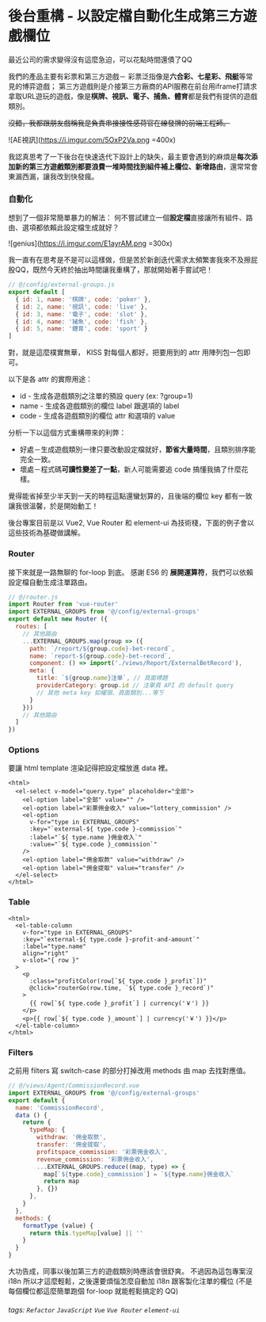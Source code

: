 # 後台重構 - 以設定檔自動化生成第三方遊戲欄位

最近公司的需求變得沒有這麼急迫，可以花點時間還債了QQ

我們的產品主要有彩票和第三方遊戲－
彩票泛指像是**六合彩、七星彩、飛艇**等常見的博弈遊戲；
第三方遊戲則是介接第三方廠商的API服務在前台用iframe打請求拿取URL遊玩的遊戲，像是**棋牌、視訊、電子、捕魚、體育**都是我們有提供的遊戲類別。

~~沒錯，我都跟朋友戲稱我是負責串接接性感荷官在線發牌的前端工程師。~~

![AE視訊](https://i.imgur.com/5OxP2Va.png =400x)


我認真思考了一下後台在快速迭代下設計上的缺失，最主要會遇到的麻煩是**每次添加新的第三方遊戲類別都要浪費一堆時間找到組件補上欄位、新增路由**，還常常會東漏西漏，讓我改到快發瘋。

### 自動化

想到了一個非常簡單暴力的解法：
何不嘗試建立一個**設定檔**直接讓所有組件、路由、選項都依賴此設定檔生成就好？

![genius](https://i.imgur.com/E1ayrAM.png =300x)

我一直有在思考是不是可以這樣做，但是苦於新創迭代需求太頻繁害我來不及擦屁股QQ，既然今天終於抽出時間讓我重構了，那就開始著手嘗試吧！

```javascript
// @/config/external-groups.js
export default [
  { id: 1, name: '棋牌', code: 'poker' },
  { id: 2, name: '視訊', code: 'live' },
  { id: 3, name: '電子', code: 'slot' },
  { id: 4, name: '捕魚', code: 'fish' },
  { id: 5, name: '體育', code: 'sport' }
]
```

對，就是這麼樸實無華， KISS 對每個人都好，把要用到的 attr 用陣列包一包即可。

以下是各 attr 的實際用途：
* id - 生成各遊戲類別之注單的預設 query (ex: ?group=1)
* name - 生成各遊戲類別的欄位 label 跟選項的 label
* code - 生成各遊戲類別的欄位 attr 和選項的 value

分析一下以這個方式重構帶來的利弊：
* 好處－生成遊戲類別一律只要改動設定檔就好，**節省大量時間**，且類別排序能完全一致。
* 壞處－程式碼**可讀性變差了一點**，新人可能需要追 code 搞懂我搞了什麼花樣。

覺得能省掉至少半天到一天的時程這點還蠻划算的，且後端的欄位 key 都有一致讓我很溫馨，於是開始動工！

後台專案目前是以 Vue2, Vue Router 和 element-ui 為技術棧，下面的例子會以這些技術為基礎做講解。

### Router

接下來就是一路無聊的 for-loop 到底。
感謝 ES6 的 **展開運算符**，我們可以依賴設定檔自動生成注單路由。
```javascript
// @/router.js
import Router from 'vue-router'
import EXTERNAL_GROUPS from '@/config/external-groups'
export default new Router ({
  routes: [
    // 其他路由
    ...EXTERNAL_GROUPS.map(group => ({
      path: `/report/${group.code}-bet-record`,
      name: `report-${group.code}-bet-record`,
      component: () => import('./views/Report/ExternalBetRecord'),
      meta: {
        title: `${group.name}注单`, // 頁面標題
        providerCategory: group.id // 注單頁 API 的 default query
        // 其他 meta key 如權限、頁面類別...等ㄎ 
      }
    }))
    // 其他路由
  ]
})
```
### Options

要讓 html template 渲染記得把設定檔放進 data 裡。
```htmlembedded
<html>
  <el-select v-model="query.type" placeholder="全部">
    <el-option label="全部" value="" />
    <el-option label="彩票佣金收入" value="lottery_commission" />
    <el-option
      v-for="type in EXTERNAL_GROUPS"
      :key="`external-${ type.code }-commission`"
      :label="`${ type.name }佣金收入`"
      :value="`${ type.code }_commission`"
    />
    <el-option label="佣金取款" value="withdraw" />
    <el-option label="佣金提取" value="transfer" />
  </el-select>
</html>
```
### Table

```htmlembedded
<html>
  <el-table-column
    v-for="type in EXTERNAL_GROUPS"
    :key="`external-${ type.code }-profit-and-amount`"
    :label="type.name"
    align="right"
    v-slot="{ row }"
  >
    <p
      :class="profitColor(row[`${ type.code }_profit`])"
      @click="routerGo(row.time, `${ type.code }_record`)"
    >
      {{ row[`${ type.code }_profit`] | currency('￥') }}
    </p>
    <p>{{ row[`${ type.code }_amount`] | currency('￥') }}</p>
  </el-table-column>
</html>
```

### Filters

 之前用 filters 寫 switch-case 的部分打掉改用 methods 由 map 去找對應值。
```javascript
// @/views/Agent/CommissionRecord.vue
import EXTERNAL_GROUPS from '@/config/external-groups'
export default {
  name: 'CommissionRecord',
  data () {
    return {
      typeMap: {
        withdraw: '佣金取款',
        transfer: '佣金提取',
        profitspace_commission: '彩票佣金收入',
        revenue_commission: '彩票佣金收入',
        ...EXTERNAL_GROUPS.reduce((map, type) => {
          map[`${type.code}_commission`] = `${type.name}佣金收入`
          return map
        }, {})
      },
    }
  },
  methods: {
    formatType (value) {
      return this.typeMap[value] || ''
    }
  }
}
```

大功告成，同事以後加第三方的遊戲類別時應該會很舒爽。
不過因為這包專案沒 i18n 所以才這麼輕鬆，之後還要煩惱怎麼自動加 i18n 跟客製化注單的欄位 (不是每個欄位都這麼簡單跑個 for-loop 就能輕鬆搞定的 QQ)

###### tags: `Refactor` `JavaScript` `Vue` `Vue Router` `element-ui`